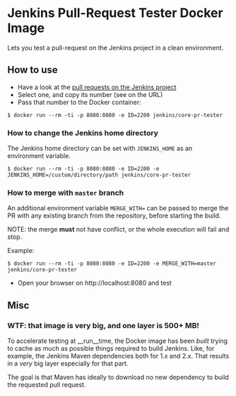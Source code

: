 # Jenkins Pull-Request Tester Docker Image

Lets you test a pull-request on the Jenkins project in a clean environment.

## How to use

* Have a look at the [pull requests on the Jenkins project](https://github.com/jenkinsci/jenkins/pulls)
* Select one, and copy its number (see on the URL)
* Pass that number to the Docker container:

```shell
$ docker run --rm -ti -p 8080:8080 -e ID=2200 jenkins/core-pr-tester
```

### How to change the Jenkins home directory

The Jenkins home directory can be set with `JENKINS_HOME` as an environment variable.

```shell
$ docker run --rm -ti -p 8080:8080 -e ID=2200 -e JENKINS_HOME=/custom/directory/path jenkins/core-pr-tester
```

### How to merge with `master` branch

An additional environment variable `MERGE_WITH=` can be passed to merge the PR with any existing branch from the repository, before starting the build.

NOTE: the merge **must** not have conflict, or the whole execution will fail and stop.

Example:
```shell
$ docker run --rm -ti -p 8080:8080 -e ID=2200 -e MERGE_WITH=master jenkins/core-pr-tester
```


* Open your browser on http://localhost:8080 and test

## Misc
### WTF: that image is very big, and one layer is 500+ MB!

To accelerate testing at __run__time, the Docker image has been _built_ trying to cache
as much as possible things required to build Jenkins.
Like, for example, the Jenkins Maven dependencies both for 1.x and 2.x.
That results in a *very* big layer especially for that part.

The goal is that Maven has ideally to download no new dependency to build the requested
pull request.
